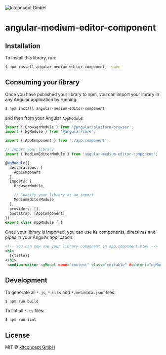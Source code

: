 ![kitconcept GmbH](https://kitconcept.com/logo.png)

# angular-medium-editor-component

## Installation

To install this library, run:

```bash
$ npm install angular-medium-editor-component --save
```

## Consuming your library

Once you have published your library to npm, you can import your library in any Angular application by running:

```bash
$ npm install angular-medium-editor-component
```

and then from your Angular `AppModule`:

```typescript
import { BrowserModule } from '@angular/platform-browser';
import { NgModule } from '@angular/core';

import { AppComponent } from './app.component';

// Import your library
import { MediumEditorModule } from 'angular-medium-editor-component';

@NgModule({
  declarations: [
    AppComponent
  ],
  imports: [
    BrowserModule,

    // Specify your library as an import
    MediumEditorModule
  ],
  providers: [],
  bootstrap: [AppComponent]
})
export class AppModule { }
```

Once your library is imported, you can use its components, directives and pipes in your Angular application:

```xml
<!-- You can now use your library component in app.component.html -->
<h1>
  {{title}}
</h1>
 <medium-editor ngModel name="content" class="editable" #content="ngModel"></medium-editor>

```

## Development

To generate all `*.js`, `*.d.ts` and `*.metadata.json` files:

```bash
$ npm run build
```

To lint all `*.ts` files:

```bash
$ npm run lint
```

## License

MIT © [kitconcept GmbH](mailto:info@kitconcept.com)
